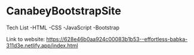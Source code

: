 # CanabeyBootstrapSite
Tech List
-HTML
-CSS
-JavaScript
-Bootstrap

Link to website:
https://628e46b0aa924c00083b1b53--effortless-babka-311d3e.netlify.app/index.html
